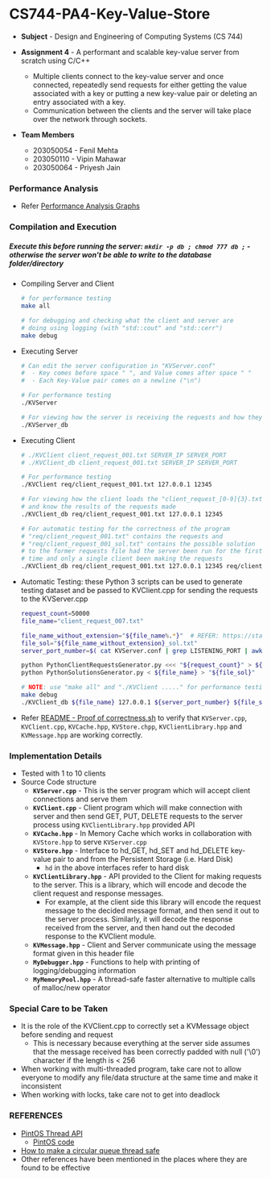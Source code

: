 # CS744-PA4-Key-Value-Store

- **Subject** - Design and Engineering of Computing Systems (CS 744)

- **Assignment 4** - A performant and scalable key-value server from scratch using C/C++
    - Multiple clients connect to the key-value server and once connected, repeatedly send requests for either getting the value associated with a key or putting a new key-value pair or deleting an entry associated with a key.
    - Communication between the clients and the server will take place over the network through sockets.
    
- **Team Members**
    - 203050054 - Fenil Mehta
    - 203050110 - Vipin Mahawar
    - 203050064 - Priyesh Jain

### Performance Analysis

- Refer [Performance Analysis Graphs](Performance%20Analysis%20Graphs)


### Compilation and Execution

##### Execute this before running the server: `mkdir -p db ; chmod 777 db ;` - otherwise the server won't be able to write to the database folder/directory

- Compiling Server and Client

    ```sh
    # for performance testing
    make all
  
    # for debugging and checking what the client and server are
    # doing using logging (with "std::cout" and "std::cerr")
    make debug
    ```

- Executing Server

    ```sh
    # Can edit the server configuration in "KVServer.conf"
    #  - Key comes before space " ", and Value comes after space " "
    #  - Each Key-Value pair comes on a newline ("\n")
    
    # For performance testing
    ./KVServer
    
    # For viewing how the server is receiving the requests and how they are being served
    ./KVServer_db
    ```

- Executing Client

    ```sh
    # ./KVClient client_request_001.txt SERVER_IP SERVER_PORT
    # ./KVClient_db client_request_001.txt SERVER_IP SERVER_PORT
    
    # For performance testing
    ./KVClient req/client_request_001.txt 127.0.0.1 12345
    
    # For viewing how the client loads the "client_request_[0-9]{3}.txt"
    # and know the results of the requests made
    ./KVClient_db req/client_request_001.txt 127.0.0.1 12345

    # For automatic testing for the correctness of the program
    # "req/client_request_001.txt" contains the requests and
    # "req/client_request_001_sol.txt" contains the possible solution
    # to the former requests file had the server been run for the first
    # time and only a single client been making the requests
    ./KVClient_db req/client_request_001.txt 127.0.0.1 12345 req/client_request_001_sol.txt
    ```
  
- Automatic Testing: these Python 3 scripts can be used to generate testing dataset and be passed to KVClient.cpp for sending the requests to the KVServer.cpp

    ```sh
    request_count=50000
    file_name="client_request_007.txt"
    
    file_name_without_extension="${file_name%.*}"  # REFER: https://stackoverflow.com/questions/965053/extract-filename-and-extension-in-bash
    file_sol="${file_name_without_extension}_sol.txt"
    server_port_number=$( cat KVServer.conf | grep LISTENING_PORT | awk '{print $2}' )
    
    python PythonClientRequestsGenerator.py <<< "${request_count}" > ${file_name} 
    python PythonSolutionsGenerator.py < ${file_name} > "${file_sol}" 
    
    # NOTE: use "make all" and "./KVClient ....." for performance testing
    make debug
    ./KVClient_db ${file_name} 127.0.0.1 ${server_port_number} ${file_sol} 
    ```

- Refer [README - Proof of correctness.sh](./README%20-%20Proof%20of%20correctness.sh) to verify that `KVServer.cpp`, `KVClient.cpp`, `KVCache.hpp`, `KVStore.chpp`, `KVClientLibrary.hpp` and `KVMessage.hpp` are working correctly.


### Implementation Details

- Tested with 1 to 10 clients    
- Source Code structure
    - **`KVServer.cpp`** - This is the server program which will accept client connections and serve them
    - **`KVClient.cpp`** - Client program which will make connection with server and then send GET, PUT, DELETE requests to the server process using `KVClientLibrary.hpp` provided API
    - **`KVCache.hpp`** - In Memory Cache which works in collaboration with `KVStore.hpp` to serve `KVServer.cpp`
    - **`KVStore.hpp`** - Interface to hd_GET, hd_SET and hd_DELETE key-value pair to and from the Persistent Storage (i.e. Hard Disk)
        - `hd` in the above interfaces refer to hard disk
    - **`KVClientLibrary.hpp`** - API provided to the Client for making requests to the server. This is a library, which will encode and decode the client request and response messages.
        - For example, at the client side this library will encode the request message to the decided message format, and then send it out to the server process. Similarly, it will decode the response received from the server, and then hand out the decoded response to the KVClient module.
    - **`KVMessage.hpp`** - Client and Server communicate using the message format given in this header file
    - **`MyDebugger.hpp`** - Functions to help with printing of logging/debugging information
    - **`MyMemoryPool.hpp`** - A thread-safe faster alternative to multiple calls of malloc/new operator


### Special Care to be Taken

- It is the role of the KVClient.cpp to correctly set a KVMessage object before sending and request
    - This is necessary because everything at the server side assumes that the message received has been correctly padded with null ('\0') character if the length is < 256  
- When working with multi-threaded program, take care not to allow everyone to modify any file/data structure at the same time and make it inconsistent
- When working with locks, take care not to get into deadlock


### REFERENCES

- [PintOS Thread API](https://github.com/guilload/cs140/blob/master/ps0/pintos_thread.h)
    - [PintOS code](http://people.cs.ksu.edu/~bstinson/courses/cis520/grandepintos.proj1/threads/synch.c)
- [How to make a circular queue thread safe](https://stackoverflow.com/questions/15751410/how-do-i-make-a-circular-queue-thread-safe)
- Other references have been mentioned in the places where they are found to be effective
